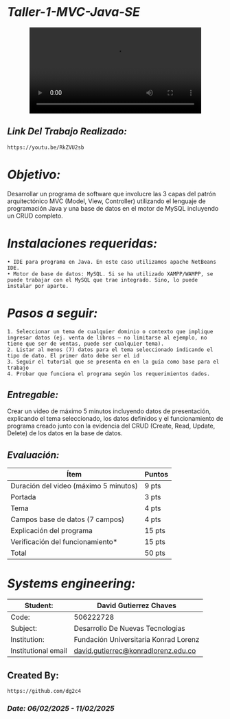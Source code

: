 # *Taller-1-MVC-Java-SE*

<p align="center">
  <video src="" width=400/>
<p/>

## *Link Del Trabajo Realizado:*
    https://youtu.be/RkZVU2sb

# *Objetivo:* 
Desarrollar un programa de software que involucre las 3 capas del patrón arquitectónico MVC (Model, View, Controller) utilizando el lenguaje de programación Java y una base de datos en el motor de MySQL incluyendo un CRUD completo.

# *Instalaciones requeridas:*
    • IDE para programa en Java. En este caso utilizamos apache NetBeans IDE.
    • Motor de base de datos: MySQL. Si se ha utilizado XAMPP/WAMPP, se puede trabajar con el MySQL que trae integrado. Sino, lo puede instalar por aparte.

# *Pasos a seguir:*
    1. Seleccionar un tema de cualquier dominio o contexto que implique ingresar datos (ej. venta de libros – no limitarse al ejemplo, no tiene que ser de ventas, puede ser cualquier tema).
    2. Listar al menos (7) datos para el tema seleccionado indicando el tipo de dato. El primer dato debe ser el id
    3. Seguir el tutorial que se presenta en en la guía como base para el trabajo
    4. Probar que funciona el programa según los requerimientos dados.

## *Entregable:*
  Crear un video de máximo 5 minutos incluyendo datos de presentación, explicando el tema seleccionado, los datos definidos y el funcionamiento de programa creado junto con la evidencia del CRUD (Create, Read, Update, Delete) de los datos en la base de datos.

## *Evaluación:*
| Ítem | Puntos |
|------|--------|
| Duración del video (máximo 5 minutos) | 9 pts |
| Portada | 3 pts |
| Tema | 4 pts |
| Campos base de datos (7 campos) | 4 pts |
| Explicación del programa | 15 pts |
| Verificación del funcionamiento* | 15 pts |
| Total | 50 pts |


# *Systems engineering:*
| Student: | David Gutierrez Chaves |
|------|--------|
| Code: | 506222728 |
| Subject: | Desarrollo De Nuevas Tecnologias |
| Institution: | Fundación Universitaria Konrad Lorenz |
| Institutional email | david.gutierrec@konradlorenz.edu.co |
  

## Created By:
    https://github.com/dg2c4
    
### *Date: 06/02/2025 - 11/02/2025*
